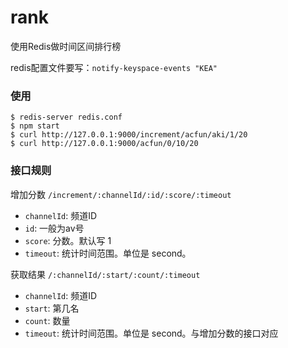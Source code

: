 # rank
使用Redis做时间区间排行榜


redis配置文件要写：`notify-keyspace-events "KEA"`

### 使用

```
$ redis-server redis.conf
$ npm start
$ curl http://127.0.0.1:9000/increment/acfun/aki/1/20
$ curl http://127.0.0.1:9000/acfun/0/10/20
```

### 接口规则


增加分数
`/increment/:channelId/:id/:score/:timeout`

- `channelId`: 频道ID
- `id`: 一般为av号
- `score`: 分数。默认写 1
- `timeout`: 统计时间范围。单位是 second。


获取结果
`/:channelId/:start/:count/:timeout`

- `channelId`: 频道ID
- `start`: 第几名
- `count`: 数量
- `timeout`: 统计时间范围。单位是 second。与增加分数的接口对应

